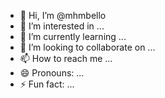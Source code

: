 - 👋 Hi, I’m @mhmbello
- 👀 I’m interested in ...
- 🌱 I’m currently learning ...
- 💞️ I’m looking to collaborate on ...
- 📫 How to reach me ...
- 😄 Pronouns: ...
- ⚡ Fun fact: ...

<!---
mhmbello/mhmbello is a ✨ special ✨ repository because its `README.md` (this file) appears on your GitHub profile.
You can click the Preview link to take a look at your changes.
--->
